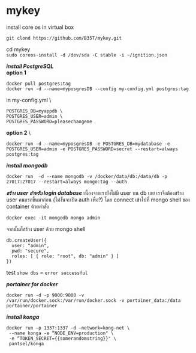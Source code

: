 # mykey
install core os in virtual box

```git clond https://github.com/B35T/mykey.git```

cd mykey \
```sudo coreos-install -d /dev/sda -C stable -i ~/ignition.json```

***install PostgreSQL*** \
**option 1**

```
docker pull postgres:tag
docker run -d --name=myposgresDB --config my-config.yml postgres:tag
```

in my-config.yml \
```
POSTGRES_DB=myappdb \
POSTGRES_USER=admin \
POSTGRES_PASSWORD=pleasechangeme 
```

**option 2** \
```
docker run -d --name=myposgresDB -e POSTGRES_DB=mydatabase -e POSTGRES_USER=admin -e POSTGRES_PASSWORD=secret --restart=always postgres:tag
```

***install mongodb***
```
docker run  -d --name mongodb -v /docker/data/db:/data/db -p 27017:27017 --restart=always mongo:tag --auth
```

***สร้าง user สำหรับ login database***
เนื่องจากเรายังไม่มี user บน db เลย เราจึงต้องสร้าง user คนแรกขึ้นมาก่อน (ไม่งั้นจะเปิด auth เพื่อ?) โดย connect เข้าไปที่ mongo shell ของ container ด้วยคำสั่ง
```
docker exec -it mongodb mongo admin
```
จากนั้นก็สร้าง user ด้วย mongo shell
```
db.createUser({
  user: "admin", 
  pwd: "secure", 
  roles: [ { role: "root", db: "admin" } ]
})
```
test
```show dbs``` = ```error successful```

***portainer for docker***

```
docker run -d -p 9000:9000 -v /var/run/docker.sock:/var/run/docker.sock -v portainer_data:/data portainer/portainer
```
***install konga***
```
docker run —p 1337:1337 -d —network=kong-net \
 --name konga -e “NODE_ENV=production" \
 -e “TOKEN_SECRET={{somerandomstring}}" \
 pantsel/konga
```
